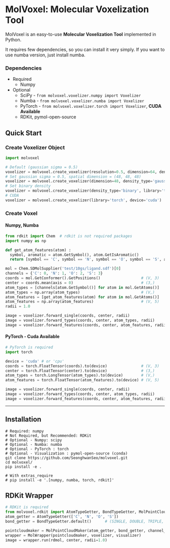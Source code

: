 # MolVoxel: Molecular Voxelization Tool
MolVoxel is an easy-to-use **Molecular Voxelization Tool** implemented in Python.

It requires few dependencies, so you can install it very simply. If you want to use numba version, just install numba.

### Dependencies

- Required
  - Numpy
- Optional
  - SciPy - `from molvoxel.voxelizer.numpy import Voxelizer`
  - Numba - `from molvoxel.voxelizer.numba import Voxelizer`
  - PyTorch - `from molvoxel.voxelizer.torch import Voxelizer`, **CUDA Available**
  - RDKit, pymol-open-source

## Quick Start

### Create Voxelizer Object
```python
import molvoxel

# Default (gaussian sigma = 0.5)
voxelizer = molvoxel.create_voxelizer(resolution=0.5, dimension=64, density_type='gaussian', library='numpy')
# Set gaussian sigma = 0.5, spatial dimension = (48, 48, 48)
voxelizer = molvoxel.create_voxelizer(dimension=48, density_type='gaussian', sigma=0.5, library='numba')
# Set binary density
voxelizer = molvoxel.create_voxelizer(density_type='binary', library='torch')
# CUDA
voxelizer = molvoxel.create_voxelizer(library='torch', device='cuda')
```

### Create Voxel
#### Numpy, Numba

```python
from rdkit import Chem  # rdkit is not required packages
import numpy as np

def get_atom_features(atom) :
  symbol, aromatic = atom.GetSymbol(), atom.GetIsAromatic()
  return [symbol == 'C', symbol == 'N', symbol == 'O', symbol == 'S', aromatic]

mol = Chem.SDMolSupplier('test/10gs/ligand.sdf')[0]
channels = {'C': 0, 'N': 1, 'O': 2, 'S': 3}
coords = mol.GetConformer().GetPositions()                  # (V, 3)
center = coords.mean(axis = 0)                              # (3,)
atom_types = [channels[atom.GetSymbol()] for atom in mol.GetAtoms()]
atom_types = np.array(atom_types)                           # (V,)
atom_features = [get_atom_features(atom) for atom in mol.GetAtoms()]
atom_features = np.array(atom_features)                     # (V, 5)
radii = 1.0

image = voxelizer.forward_single(coords, center, radii)                   # (1, 64, 64, 64)
image = voxelizer.forward_types(coords, center, atom_types, radii)        # (4, 64, 64, 64)
image = voxelizer.forward_features(coords, center, atom_features, radii)  # (5, 64, 64, 64)
```

#### PyTorch - Cuda Available

```python
# PyTorch is required
import torch

device = 'cuda' # or 'cpu'
coords = torch.FloatTensor(coords).to(device)               # (V, 3)
center = torch.FloatTensor(center).to(device)               # (3,)
atom_types = torch.LongTensor(atom_types).to(device)        # (V,)
atom_features = torch.FloatTensor(atom_features).to(device) # (V, 5)

image = voxelizer.forward_single(coords, center, radii)                   # (1, 64, 64, 64)
image = voxelizer.forward_types(coords, center, atom_types, radii)        # (4, 32, 32, 32)
image = voxelizer.forward_features(coords, center, atom_features, radii)  # (5, 32, 32, 32)
```
---

## Installation

```shell
# Required: numpy
# Not Required, but Recommended: RDKit
# Optional - Numpy: scipy
# Optional - Numba: numba
# Optional - PyTorch : torch
# Optional - Visualization : pymol-open-source (conda)
git clone https://github.com/SeonghwanSeo/molvoxel.git
cd molvoxel/
pip install -e .

# With extras_require
# pip install -e '.[numpy, numba, torch, rdkit]'
```

## RDKit Wrapper
``` python
# RDKit is required
from molvoxel.rdkit import AtomTypeGetter, BondTypeGetter, MolPointCloudMaker, MolWrapper
atom_getter = AtomTypeGetter(['C', 'N', 'O', 'S'])
bond_getter = BondTypeGetter.default()		# (SINGLE, DOUBLE, TRIPLE, AROMATIC)

pointcloudmaker = MolPointCloudMaker(atom_getter, bond_getter, channel_type='types')
wrapper = MolWrapper(pointcloudmaker, voxelizer, visualizer)
image = wrapper.run(rdmol, center, radii=1.0)
```

